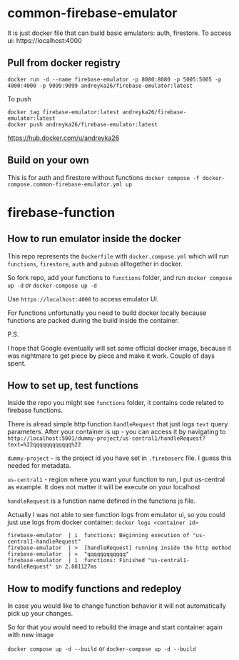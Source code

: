 # common-firebase-emulator

It is just docker file that can build basic emulators: auth, firestore.
To access ui: https://localhost:4000

## Pull from docker registry

`docker run -d --name firebase-emulator -p 8080:8080 -p 5005:5005 -p 4000:4000 -p 9099:9099 andreyka26/firebase-emulator:latest`

To push
```
docker tag firebase-emulator:latest andreyka26/firebase-emulator:latest
docker push andreyka26/firebase-emulator:latest
```

https://hub.docker.com/u/andreyka26


## Build on your own

This is for auth and firestore without functions
`docker compose -f docker-compose.common-firebase-emulator.yml up`

# firebase-function

## How to run emulator inside the docker

This repo represents the `Dockerfile` with `docker.compose.yml` which will run `functions`, `firestore`, `auth` and `pubsub` alltogether in docker.

So fork repo, add your functions to `functions` folder, and run `docker compose up -d` or `docker-compose up -d`

Use `https://localhost:4000` to access emulator UI.

For functions unfortunatly you need to build docker locally because functions are packed during the build inside the container.

P.S.

I hope that Google eventually will set some official docker image, because it was nightmare to get piece by piece and make it work. Couple of days spent.

## How to set up, test functions

Inside the repo you might see `functions` folder, it contains code related to firebase functions.

There is alread simple http function `handleRequest` that just logs `text` query parameters. After your container is up - you can access it by navigating to
`http://localhost:5001/dummy-project/us-central1/handleRequest?text=%22qqqqqqqqqqqq%22`

`dummy-project` - is the project id you have set in `.firebaserc` file. I guess this needed for metadata.

`us-central1` - region where you want your function to run, I put us-central as example. It does not matter it will be execute on your localhost

`handleRequest` is a function name defined in the functions js file.

Actually I was not able to see function logs from emulator ui, so you could just use logs from docker container:
`docker logs <container id>`

```
firebase-emulator  | i  functions: Beginning execution of "us-central1-handleRequest"
firebase-emulator  | >  [handleRequest] running inside the http method
firebase-emulator  | >  "qqqqqqqqqqqq"
firebase-emulator  | i  functions: Finished "us-central1-handleRequest" in 2.881127ms
```

## How to modify functions and redeploy

In case you would like to change function behavior it will not automatically pick up your changes.

So for that you would need to rebuild the image and start container again with new image

`docker compose up -d --build` or `docker-compose up -d --build`
